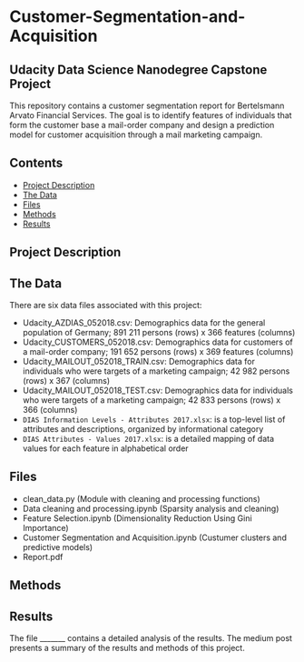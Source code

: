 # Customer-Segmentation-and-Acquisition
## Udacity Data Science Nanodegree Capstone Project

This repository contains a customer segmentation report for Bertelsmann Arvato Financial Services. The goal is to identify features of individuals that form the customer base a mail-order company and design a prediction model for customer acquisition through a mail marketing campaign.

## Contents

- [Project Description](#projectdescription)
- [The Data](#data)
- [Files](#files)
- [Methods](#methods)
- [Results](#results)

## Project Description

## The Data
There are six data files associated with this project:

* Udacity_AZDIAS_052018.csv: Demographics data for the general population of Germany; 891 211 persons (rows) x 366 features (columns)
* Udacity_CUSTOMERS_052018.csv: Demographics data for customers of a mail-order company; 191 652 persons (rows) x 369 features (columns)
* Udacity_MAILOUT_052018_TRAIN.csv: Demographics data for individuals who were targets of a marketing campaign; 42 982 persons (rows) x 367 (columns)
* Udacity_MAILOUT_052018_TEST.csv: Demographics data for individuals who were targets of a marketing campaign; 42 833 persons (rows) x 366 (columns)
* `DIAS Information Levels - Attributes 2017.xlsx`: is a top-level list of attributes and descriptions, organized by informational category
* `DIAS Attributes - Values 2017.xlsx`: is a detailed mapping of data values for each feature in alphabetical order

## Files
* clean_data.py (Module with cleaning and processing functions)
* Data cleaning and processing.ipynb (Sparsity analysis and cleaning)
* Feature Selection.ipynb (Dimensionality Reduction Using Gini Importance)
* Customer Segmentation and Acquisition.ipynb (Custumer clusters and predictive models)
* Report.pdf

## Methods

## Results
The file _______ contains a detailed analysis of the results. The medium post presents a summary of the results and methods of this project.
